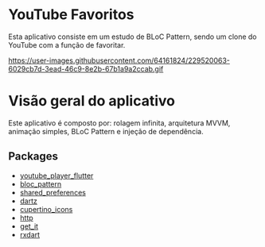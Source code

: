 # YouTube Favoritos

Esta aplicativo consiste em um estudo de BLoC Pattern, sendo um clone do YouTube com a função de favoritar.



https://user-images.githubusercontent.com/64161824/229520063-6029cb7d-3ead-46c9-8e2b-67b1a9a2ccab.gif



# Visão geral do aplicativo

Este aplicativo é composto por: rolagem infinita, arquitetura MVVM, animação simples, BLoC Pattern e injeção de dependência.

## Packages

- [youtube_player_flutter](https://pub.dev/packages/youtube_player_flutter)
- [bloc_pattern](https://pub.dev/packages/bloc_pattern)
- [shared_preferences](https://pub.dev/packages/shared_preferences)
- [dartz](https://pub.dev/packages/dartz)
- [cupertino_icons](https://pub.dev/packages/cupertino_icons)
- [http](https://pub.dev/packages/http)
- [get_it](https://pub.dev/packages/get_it)
- [rxdart](https://pub.dev/packages/rxdart)
